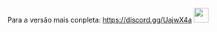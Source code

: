 Para a versão mais conpleta: https://discord.gg/UajwX4a
<img src=https://github.com/TheDudeThatCode/TheDudeThatCode/blob/master/Assets/Earth.gif width="30">
